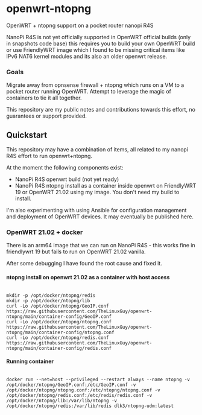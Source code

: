 # openwrt-ntopng
OpenWRT + ntopng support on a pocket router nanopi R4S

NanoPi R4S is not yet officially supported in OpenWRT official builds (only in snapshots code base) this requires you to build your own OpenWRT build or use FriendlyWRT image which I found to be missing critical items like IPv6 NAT6 kernel modules and its also an older openwrt release.

### Goals

Migrate away from opnsense firewall + ntopng which runs on a VM to a pocket router running OpenWRT. Attempt to leverage the magic of containers to tie it all together.

This repository are my public notes and contributions towards this effort, no guarantees or support provided.

## Quickstart

This repository may have a combination of items, all related to my nanopi R4S effort to run openwrt+ntopng.

At the moment the following components exist:
- NanoPi R4S openwrt build (not yet ready)
- NanoPi R4S ntopng install as a container inside openwrt on FriendlyWRT 19 or OpenWRT 21.02 using my image. You don't need my build to install.

I'm also experimenting with using Ansible for configuration management and deployment of OpenWRT devices. It may eventually be published here.

### OpenWRT 21.02 + docker 

There is an arm64 image that we can run on NanoPi R4S - this works fine in friendlywrt 19 but fails to run on OpenWRT 21.02 vanilla.

After some debugging I have found the root cause and fixed it.

#### ntopng install on openwrt 21.02 as a container with host access

```

mkdir -p /opt/docker/ntopng/redis
mkdir -p /opt/docker/ntopng/lib
curl -Lo /opt/docker/ntopng/GeoIP.conf https://raw.githubusercontent.com/TheLinuxGuy/openwrt-ntopng/main/container-config/GeoIP.conf
curl -Lo /opt/docker/ntopng/ntopng.conf https://raw.githubusercontent.com/TheLinuxGuy/openwrt-ntopng/main/container-config/ntopng.conf
curl -Lo /opt/docker/ntopng/redis.conf https://raw.githubusercontent.com/TheLinuxGuy/openwrt-ntopng/main/container-config/redis.conf
```

#### Running container

```

docker run --net=host --privileged --restart always --name ntopng -v /opt/docker/ntopng/GeoIP.conf:/etc/GeoIP.conf -v /opt/docker/ntopng/ntopng.conf:/etc/ntopng/ntopng.conf -v /opt/docker/ntopng/redis.conf:/etc/redis/redis.conf -v /opt/docker/ntopng/lib:/var/lib/ntopng -v /opt/docker/ntopng/redis:/var/lib/redis dlk3/ntopng-udm:latest

```
